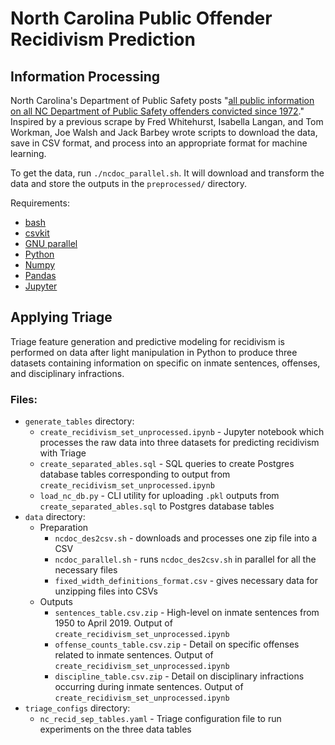 # North Carolina Public Offender Recidivism Prediction

## Information Processing

North Carolina's Department of Public Safety posts "[all public information on all NC Department of Public Safety offenders convicted since 1972](http://webapps6.doc.state.nc.us/opi/downloads.do?method=view)." Inspired by a previous scrape by Fred Whitehurst, Isabella Langan, and Tom Workman, Joe Walsh and Jack Barbey wrote scripts to download the data, save in CSV format, and process into an appropriate format for machine learning.

To get the data, run `./ncdoc_parallel.sh`. It will download and transform the data and store the outputs in the `preprocessed/` directory.

Requirements:
- [bash](https://www.gnu.org/software/bash/)
- [csvkit](https://github.com/wireservice/csvkit)
- [GNU parallel](https://www.gnu.org/software/parallel/)
- [Python](https://www.python.org/downloads/)
- [Numpy](https://docs.scipy.org/doc/numpy-1.15.0/user/install.html)
- [Pandas](https://pandas.pydata.org/pandas-docs/stable/install.html)
- [Jupyter](https://jupyter.org/install)


## Applying Triage

Triage feature generation and predictive modeling for recidivism is performed on data after light manipulation in Python to produce three datasets containing information on specific on inmate sentences, offenses, and disciplinary infractions.

### Files:
- `generate_tables` directory:
    - `create_recidivism_set_unprocessed.ipynb` - Jupyter notebook which processes the raw data into three datasets for predicting recidivism with Triage
    - `create_separated_ables.sql` - SQL queries to create Postgres database tables corresponding to output from `create_recidivism_set_unprocessed.ipynb`
    - `load_nc_db.py` - CLI utility for uploading `.pkl` outputs from  `create_separated_ables.sql` to Postgres database tables
- `data` directory:
    - Preparation
        - `ncdoc_des2csv.sh` - downloads and processes one zip file into a CSV
        - `ncdoc_parallel.sh` - runs `ncdoc_des2csv.sh` in parallel for all the necessary files
        - `fixed_width_definitions_format.csv` - gives necessary data for unzipping files into CSVs
    - Outputs
        - `sentences_table.csv.zip` - High-level on inmate sentences from 1950 to April 2019. Output of `create_recidivism_set_unprocessed.ipynb`
        - `offense_counts_table.csv.zip` - Detail on specific offenses related to inmate sentences. Output of `create_recidivism_set_unprocessed.ipynb`
        - `discipline_table.csv.zip` - Detail on disciplinary infractions occurring during inmate sentences. Output of `create_recidivism_set_unprocessed.ipynb`
- `triage_configs` directory:
    - `nc_recid_sep_tables.yaml` - Triage configuration file to run experiments on the three data tables




